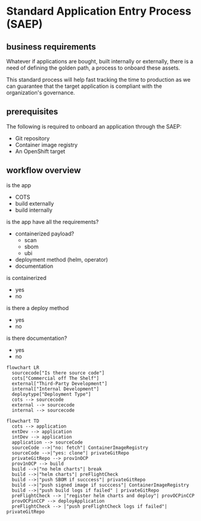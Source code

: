 # Standard Application Entry Process (SAEP)

## business requirements
Whatever if applications are bought, built internally or externally, there is a need of defining the golden path, a process to onboard these assets.

This standard process will help fast tracking the time to production as we can guarantee that the target application is compliant with the organization's governance. 

## prerequisites
The following is required to onboard an application through the SAEP: 
* Git repository
* Container image registry 
* An OpenShift target

## workflow overview

is the app
* COTS
* build externally 
* build internally

is the app have all the requirements?
* containerized payload?
    * scan
    * sbom
    * ubi
* deployment method (helm, operator)
* documentation

is containerized
* yes
* no

is there a deploy method
* yes
* no

is there documentation?
* yes 
* no


```mermaid
flowchart LR
  sourcecode["Is there source code"]
  cots["Commercial off The Shelf"]
  external["Third-Party Development"]
  internal["Internal Development"]
  deploytype["Deployment Type"]
  cots --> sourcecode
  external --> sourcecode
  internal --> sourcecode 
```

```mermaid
flowchart TD
  cots --> application
  extDev --> application
  intDev --> application
  application --> sourceCode
  sourceCode -->|"no: fetch"| ContainerImageRegistry
  sourceCode -->|"yes: clone"| privateGitRepo
  privateGitRepo --> prov1nOCP
  prov1nOCP --> build
  build -->|"no helm charts"| break
  build -->|"helm charts"| preFlightCheck
  build -->|"push SBOM if succcess"| privateGitRepo
  build -->|"push signed image if succcess"| ContainerImageRegistry
  build -->|"push build logs if failed" | privateGitRepo
  preFlightCheck --> |"register helm charts and deploy"| provOCPinCCP
  provOCPinCCP --> deployApplication
  preFlightCheck --> |"push preFlightCheck logs if failed"| privateGitRepo
```